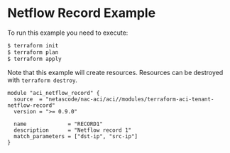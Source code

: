 <!-- BEGIN_TF_DOCS -->
# Netflow Record Example

To run this example you need to execute:

```bash
$ terraform init
$ terraform plan
$ terraform apply
```

Note that this example will create resources. Resources can be destroyed with `terraform destroy`.

```hcl
module "aci_netflow_record" {
  source  = "netascode/nac-aci/aci//modules/terraform-aci-tenant-netflow-record"
  version = ">= 0.9.0"

  name             = "RECORD1"
  description      = "Netflow record 1"
  match_parameters = ["dst-ip", "src-ip"]
}
```
<!-- END_TF_DOCS -->